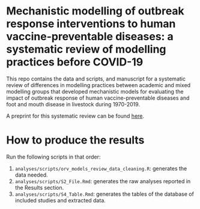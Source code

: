 # Mechanistic modelling of outbreak response interventions to human vaccine-preventable diseases: a systematic review of modelling practices before COVID-19

This repo contains the data and scripts, and manuscript for a systematic review of differences in modelling practices between academic and mixed modelling groups that developed mechanistic models for evaluating the impact of outbreak response of human vaccine-preventable diseases and foot and mouth disease in livestock during 1970-2019.

A preprint for this systematic review can be found [here](https://www.medrxiv.org/content/10.1101/2022.05.27.22275642v1). 

# How to produce the results

Run the following scripts in that order:

1. `analyses/scripts/orv_models_review_data_cleaning.R`: generates the data needed.
2. `analyses/scripts/S2_File.Rmd`: generates the raw analyses reported in the Results section.
3. `analyses/scripts/S4_Table.Rmd`: generates the tables of the database of included studies and extracted data.
